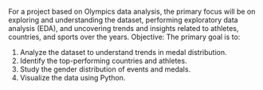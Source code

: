 For a project based on Olympics data analysis, the primary focus will be on exploring and understanding the dataset, performing exploratory data analysis (EDA), and uncovering trends and insights related to athletes, countries, and sports over the years.
Objective:
The primary goal is to:
1. Analyze the dataset to understand trends in medal distribution.
2. Identify the top-performing countries and athletes.
3. Study the gender distribution of events and medals.
4. Visualize the data using Python.
